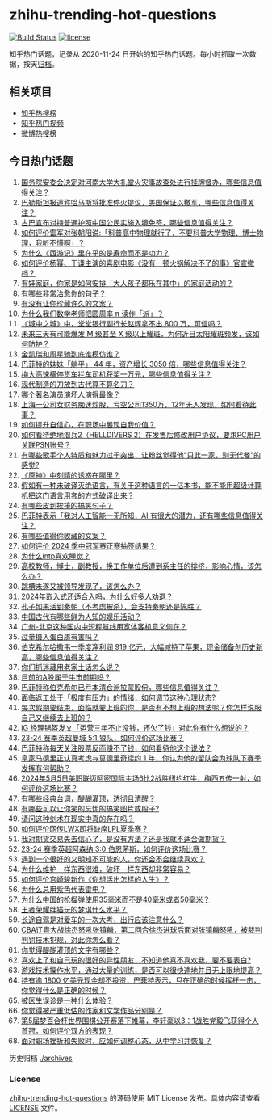 # zhihu-trending-hot-questions

[![Build Status](https://github.com/justjavac/zhihu-trending-hot-questions/workflows/ci/badge.svg?branch=master)](https://github.com/justjavac/zhihu-trending-hot-questions/actions)
[![license](https://img.shields.io/github/license/justjavac/zhihu-trending-hot-questions)](https://github.com/justjavac/zhihu-trending-hot-questions/blob/master/LICENSE)

知乎热门话题，记录从 2020-11-24
日开始的知乎热门话题。每小时抓取一次数据，按天[归档](./archives)。

## 相关项目

- [知乎热搜榜](https://github.com/justjavac/zhihu-trending-top-search)
- [知乎热门视频](https://github.com/justjavac/zhihu-trending-hot-video)
- [微博热搜榜](https://github.com/justjavac/weibo-trending-hot-search)

## 今日热门话题

<!-- BEGIN -->
<!-- 最后更新时间 Mon May 06 2024 08:52:01 GMT+0800 (China Standard Time) -->

1. [国务院安委会决定对河南大学大礼堂火灾事故查处进行挂牌督办，哪些信息值得关注？](https://www.zhihu.com/question/655029722)
1. [巴勒斯坦报道称哈马斯将批准停火提议，美国保证以撤军，哪些信息值得关注？](https://www.zhihu.com/question/654959811)
1. [古巴宣布对持普通护照中国公民实施入境免签，哪些信息值得关注？](https://www.zhihu.com/question/655017737)
1. [如何评价雷军对张朝阳说:「科普高中物理就行了，不要科普大学物理、博士物理，我听不懂啊」？](https://www.zhihu.com/question/654985250)
1. [为什么《西游记》里在乎的是寿命而不是功力？](https://www.zhihu.com/question/653099818)
1. [如何评价杨幂、于谦主演的喜剧电影《没有一顿火锅解决不了的事》官宣撤档？](https://www.zhihu.com/question/655032757)
1. [有娃家庭，你家是如何安排「大人孩子都乐在其中」的家庭活动的？](https://www.zhihu.com/question/653433992)
1. [有哪些非常治愈你的句子？](https://www.zhihu.com/question/655070902)
1. [有没有让你珍藏许久的文案？](https://www.zhihu.com/question/572855798)
1. [为什么我们数学老师把圆周率 π 读作「派」？](https://www.zhihu.com/question/29529981)
1. [《城中之城》中，堂堂银行副行长赵辉拿不出 800 万，可信吗？](https://www.zhihu.com/question/652919171)
1. [未来三天有可能爆发 M 级甚至 X 级以上耀斑，为何近日太阳耀斑频发，该如何防护？](https://www.zhihu.com/question/655053073)
1. [金凯瑞和周星驰到底谁模仿谁？](https://www.zhihu.com/question/27546842)
1. [巴菲特的妹妹「躺平」 44 年，资产增长 3050 倍，哪些信息值得关注？](https://www.zhihu.com/question/654478226)
1. [梅大高速横停货车拦车司机获奖一万元，哪些信息值得关注？](https://www.zhihu.com/question/654935217)
1. [现代制造的刀放到古代算不算名刀？](https://www.zhihu.com/question/411561262)
1. [哪个著名演员演坏人演得最像？](https://www.zhihu.com/question/477686710)
1. [上海一公司女财务痴迷炒股，亏空公司1350万，12年无人发现，如何看待此事？](https://www.zhihu.com/question/654927138)
1. [如何提升自信心，在职场中展现自我价值？](https://www.zhihu.com/question/654842553)
1. [如何看待绝地潜兵2（HELLDIVERS 2）在发售后修改用户协议，要求PC用户关联PSN账号？](https://www.zhihu.com/question/654945800)
1. [有哪些歌手个人特质和魅力过于突出，让粉丝觉得他“只此一家，别无代餐”的感觉?](https://www.zhihu.com/question/646966631)
1. [《原神》中刻晴的诱惑在哪里？](https://www.zhihu.com/question/654460114)
1. [假如有一种未破译灭绝语言，有关于这种语言的一亿本书，能不能用超级计算机把这门语言用套的方式破译出来？](https://www.zhihu.com/question/654987954)
1. [有哪些皮到挨揍的搞笑句子？](https://www.zhihu.com/question/653997392)
1. [巴菲特表示「我对人工智能一无所知，AI 有很大的潜力，还有哪些信息值得关注？](https://www.zhihu.com/question/654980256)
1. [有哪些值得你收藏的文案？](https://www.zhihu.com/question/654931863)
1. [如何评价 2024 季中冠军赛正赛抽签结果？](https://www.zhihu.com/question/655055327)
1. [为什么intp喜欢睡觉？](https://www.zhihu.com/question/507183959)
1. [高校教师，博士，副教授，换工作单位后遭到系主任的排挤，影响心情，该怎么办？](https://www.zhihu.com/question/653677487)
1. [跳槽未遂又被领导发现了，该怎么办？](https://www.zhihu.com/question/652234843)
1. [2024年嵌入式还适合入吗，为什么好多人劝退？](https://www.zhihu.com/question/650467304)
1. [孔子如果活到秦朝（不考虑被杀），会支持秦朝还是陈胜？](https://www.zhihu.com/question/652082334)
1. [中国古代有哪些鲜为人知的娱乐活动？](https://www.zhihu.com/question/23068417)
1. [广州-北京这种国内中短程航线用宽体客机意义何在？](https://www.zhihu.com/question/654941379)
1. [过量摄入蛋白质有害吗？](https://www.zhihu.com/question/652870348)
1. [伯克希尔哈撒韦一季度净利润 919 亿元，大幅减持了苹果，现金储备创历史新高，哪些信息值得关注？](https://www.zhihu.com/question/654974709)
1. [你们抓迷藏用老家土话怎么说？](https://www.zhihu.com/question/650057060)
1. [目前的A股属于牛市前期吗？](https://www.zhihu.com/question/654096155)
1. [巴菲特称伯克希尔已亏本清仓派拉蒙股份，哪些信息值得关注？](https://www.zhihu.com/question/655002672)
1. [面临返工处于「极度有压力」的情绪，如何调节这种心理状态?](https://www.zhihu.com/question/654470003)
1. [每次假期要结束，面临就要上班的你，是否有不想上班的想法呢？你怎样说服自己又继续去上班的？](https://www.zhihu.com/question/654953812)
1. [iG 经理锅盔发文「运营三年不止没钱，还欠了钱」对此你有什么想说的？](https://www.zhihu.com/question/654368054)
1. [23-24 赛季英超曼城 5:1 狼队，如何评价这场比赛？](https://www.zhihu.com/question/654985312)
1. [巴菲特称每天关注股票反而赚不了钱，如何看待他这个说法？](https://www.zhihu.com/question/654980686)
1. [皇家马德里正认真考虑与莫德里奇续约 1 年，你认为他的留队会为球队下赛季发挥有何帮助？](https://www.zhihu.com/question/654784408)
1. [2024年5月5日美职联迈阿密国际主场6比2战胜纽约红牛，梅西五传一射，如何评价这场比赛？](https://www.zhihu.com/question/655012967)
1. [有哪些经典台词，醍醐灌顶，透彻且清醒？](https://www.zhihu.com/question/654481002)
1. [有哪些可以让你笑的忘忧的搞笑图片或段子?](https://www.zhihu.com/question/629232862)
1. [请问这种剑术在现实中真的存在吗？](https://www.zhihu.com/question/654949363)
1. [如何评价网传LWX即将缺席LPL夏季赛？](https://www.zhihu.com/question/654898800)
1. [我对期货交易失去信心了，是没有方法？还是我就不适合做期货？](https://www.zhihu.com/question/607628138)
1. [23-24 赛季英超阿森纳 3:0 伯恩茅斯，如何评价这场比赛？](https://www.zhihu.com/question/654966316)
1. [遇到一个很好的又明知不可能的人，你还会不会继续喜欢？](https://www.zhihu.com/question/654222658)
1. [为什么维护一样东西很难，破坏一样东西却非常容易？](https://www.zhihu.com/question/653890759)
1. [如何评价宫崎骏新作《你想活出怎样的人生》？](https://www.zhihu.com/question/651357776)
1. [为什么总用紫色代表雷电？](https://www.zhihu.com/question/632850152)
1. [为什么中国的枪榴弹使用35毫米而不是40毫米或者50毫米？](https://www.zhihu.com/question/653654509)
1. [王者荣耀胖猫玩的梦琪什么水平？](https://www.zhihu.com/question/654891196)
1. [长途自驾是对爱车的一次大考，出行应该注意什么？](https://www.zhihu.com/question/654584928)
1. [CBA辽粤大战徐杰怒吼张镇麟，第二回合徐杰进球后面对张镇麟怒吼，被裁判判罚技术犯规，对此你怎么看？](https://www.zhihu.com/question/654927493)
1. [你觉得醍醐灌顶的文字有哪些？](https://www.zhihu.com/question/654979318)
1. [喜欢上了和自己玩的很好的异性朋友，不知道他喜不喜欢我，要不要表白?](https://www.zhihu.com/question/654620013)
1. [游戏技术操作水平，通过大量的训练，是否可以很快速地并且无上限地提高？](https://www.zhihu.com/question/652945005)
1. [持有逾 1800 亿美元现金却不投资，巴菲特表示，只在正确的时候挥杆一击，你觉得什么是正确的时候？](https://www.zhihu.com/question/655002697)
1. [被医生误诊是一种什么体验？](https://www.zhihu.com/question/51670858)
1. [你觉得被严重低估的作家和文学作品分别是？](https://www.zhihu.com/question/530571121)
1. [第5届梦百合杯世界围棋公开赛落下帷幕，李轩豪以3：1战胜党毅飞获得个人首冠，如何评价双方的表现？](https://www.zhihu.com/question/654954538)
1. [面对职场挫折和失败时，应如何调整心态，从中学习并恢复？](https://www.zhihu.com/question/654842735)

<!-- END -->

历史归档 [./archives](./archives)

### License

[zhihu-trending-hot-questions](https://github.com/justjavac/zhihu-trending-hot-questions)
的源码使用 MIT License 发布。具体内容请查看 [LICENSE](./LICENSE) 文件。
